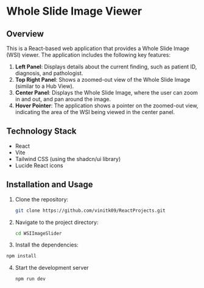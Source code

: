 
# Whole Slide Image Viewer

## Overview
This is a React-based web application that provides a Whole Slide Image (WSI) viewer. The application includes the following key features:

1. **Left Panel**: Displays details about the current finding, such as patient ID, diagnosis, and pathologist.
2. **Top Right Panel**: Shows a zoomed-out view of the Whole Slide Image (similar to a Hub View).
3. **Center Panel**: Displays the Whole Slide Image, where the user can zoom in and out, and pan around the image.
4. **Hover Pointer**: The application shows a pointer on the zoomed-out view, indicating the area of the WSI being viewed in the center panel.

## Technology Stack
- React
- Vite
- Tailwind CSS (using the shadcn/ui library)
- Lucide React icons

## Installation and Usage
1. Clone the repository:
   ```bash
   git clone https://github.com/vinitk09/ReactProjects.git
   ```
2. Navigate to the project directory:
   ```bash
   cd WSIImageSlider
   ```
3. Install the dependencies:
```bash
npm install
```
4. Start the development server
   ```bash
   npm run dev
   ```
